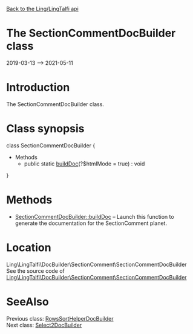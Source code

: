 [Back to the Ling/LingTalfi api](https://github.com/lingtalfi/LingTalfi/blob/master/doc/api/Ling/LingTalfi.md)



The SectionCommentDocBuilder class
================
2019-03-13 --> 2021-05-11






Introduction
============

The SectionCommentDocBuilder class.



Class synopsis
==============


class <span class="pl-k">SectionCommentDocBuilder</span>  {

- Methods
    - public static [buildDoc](https://github.com/lingtalfi/LingTalfi/blob/master/doc/api/Ling/LingTalfi/DocBuilder/SectionComment/SectionCommentDocBuilder/buildDoc.md)(?$htmlMode = true) : void

}






Methods
==============

- [SectionCommentDocBuilder::buildDoc](https://github.com/lingtalfi/LingTalfi/blob/master/doc/api/Ling/LingTalfi/DocBuilder/SectionComment/SectionCommentDocBuilder/buildDoc.md) &ndash; Launch this function to generate the documentation for the SectionComment planet.





Location
=============
Ling\LingTalfi\DocBuilder\SectionComment\SectionCommentDocBuilder<br>
See the source code of [Ling\LingTalfi\DocBuilder\SectionComment\SectionCommentDocBuilder](https://github.com/lingtalfi/LingTalfi/blob/master/DocBuilder/SectionComment/SectionCommentDocBuilder.php)



SeeAlso
==============
Previous class: [RowsSortHelperDocBuilder](https://github.com/lingtalfi/LingTalfi/blob/master/doc/api/Ling/LingTalfi/DocBuilder/RowsSortHelper/RowsSortHelperDocBuilder.md)<br>Next class: [Select2DocBuilder](https://github.com/lingtalfi/LingTalfi/blob/master/doc/api/Ling/LingTalfi/DocBuilder/Select2/Select2DocBuilder.md)<br>
